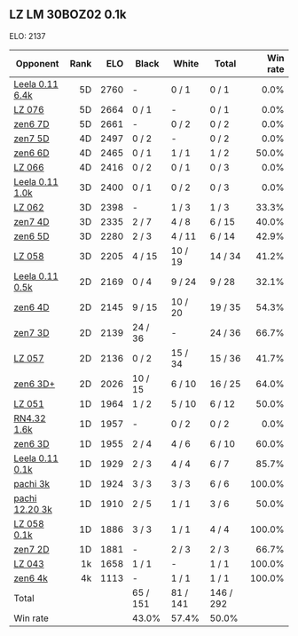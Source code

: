 ## LZ LM 30BOZ02 0.1k ##

ELO: 2137

Opponent | Rank | ELO | Black | White | Total | Win rate
---------|-----:|----:|-------|-------|-------|-------:
[Leela 0.11 6.4k](Leela%200.11%206.4k.md) | 5D | 2760 | - | 0 / 1 | 0 / 1 | 0.0%
[LZ 076](LZ%20076.md) | 5D | 2664 | 0 / 1 | - | 0 / 1 | 0.0%
[zen6 7D](zen6%207D.md) | 5D | 2661 | - | 0 / 2 | 0 / 2 | 0.0%
[zen7 5D](zen7%205D.md) | 4D | 2497 | 0 / 2 | - | 0 / 2 | 0.0%
[zen6 6D](zen6%206D.md) | 4D | 2465 | 0 / 1 | 1 / 1 | 1 / 2 | 50.0%
[LZ 066](LZ%20066.md) | 4D | 2416 | 0 / 2 | 0 / 1 | 0 / 3 | 0.0%
[Leela 0.11 1.0k](Leela%200.11%201.0k.md) | 3D | 2400 | 0 / 1 | 0 / 2 | 0 / 3 | 0.0%
[LZ 062](LZ%20062.md) | 3D | 2398 | - | 1 / 3 | 1 / 3 | 33.3%
[zen7 4D](zen7%204D.md) | 3D | 2335 | 2 / 7 | 4 / 8 | 6 / 15 | 40.0%
[zen6 5D](zen6%205D.md) | 3D | 2280 | 2 / 3 | 4 / 11 | 6 / 14 | 42.9%
[LZ 058](LZ%20058.md) | 3D | 2205 | 4 / 15 | 10 / 19 | 14 / 34 | 41.2%
[Leela 0.11 0.5k](Leela%200.11%200.5k.md) | 2D | 2169 | 0 / 4 | 9 / 24 | 9 / 28 | 32.1%
[zen6 4D](zen6%204D.md) | 2D | 2145 | 9 / 15 | 10 / 20 | 19 / 35 | 54.3%
[zen7 3D](zen7%203D.md) | 2D | 2139 | 24 / 36 | - | 24 / 36 | 66.7%
[LZ 057](LZ%20057.md) | 2D | 2136 | 0 / 2 | 15 / 34 | 15 / 36 | 41.7%
[zen6 3D+](zen6%203D+.md) | 2D | 2026 | 10 / 15 | 6 / 10 | 16 / 25 | 64.0%
[LZ 051](LZ%20051.md) | 1D | 1964 | 1 / 2 | 5 / 10 | 6 / 12 | 50.0%
[RN4.32 1.6k](RN4.32%201.6k.md) | 1D | 1957 | - | 0 / 2 | 0 / 2 | 0.0%
[zen6 3D](zen6%203D.md) | 1D | 1955 | 2 / 4 | 4 / 6 | 6 / 10 | 60.0%
[Leela 0.11 0.1k](Leela%200.11%200.1k.md) | 1D | 1929 | 2 / 3 | 4 / 4 | 6 / 7 | 85.7%
[pachi 3k](pachi%203k.md) | 1D | 1924 | 3 / 3 | 3 / 3 | 6 / 6 | 100.0%
[pachi 12.20 3k](pachi%2012.20%203k.md) | 1D | 1910 | 2 / 5 | 1 / 1 | 3 / 6 | 50.0%
[LZ 058 0.1k](LZ%20058%200.1k.md) | 1D | 1886 | 3 / 3 | 1 / 1 | 4 / 4 | 100.0%
[zen7 2D](zen7%202D.md) | 1D | 1881 | - | 2 / 3 | 2 / 3 | 66.7%
[LZ 043](LZ%20043.md) | 1k | 1658 | 1 / 1 | - | 1 / 1 | 100.0%
[zen6 4k](zen6%204k.md) | 4k | 1113 | - | 1 / 1 | 1 / 1 | 100.0%
Total | | | 65 / 151 | 81 / 141 | 146 / 292 | 
Win rate| | | 43.0% | 57.4% | 50.0% | 
